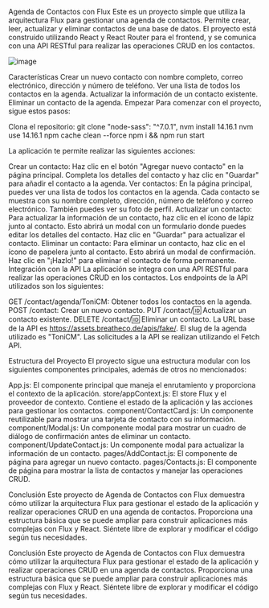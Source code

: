 Agenda de Contactos con Flux
Este es un proyecto simple que utiliza la arquitectura Flux para gestionar una agenda de contactos. Permite crear, leer, actualizar y eliminar contactos de una base de datos. El proyecto está construido utilizando React y React Router para el frontend, y se comunica con una API RESTful para realizar las operaciones CRUD en los contactos.


![image](https://github.com/Toni369-vs/exercise-contact-list-context/assets/125910370/8880c481-d15d-4a51-9312-4c399b561aff)


Características
Crear un nuevo contacto con nombre completo, correo electrónico, dirección y número de teléfono.
Ver una lista de todos los contactos en la agenda.
Actualizar la información de un contacto existente.
Eliminar un contacto de la agenda.
Empezar
Para comenzar con el proyecto, sigue estos pasos:

Clona el repositorio: git clone <repository-url>
"node-sass": "^7.0.1",
nvm install 14.16.1
nvm use 14.16.1
npm cache clean --force
npm i && npm run start

La aplicación te permite realizar las siguientes acciones:

Crear un contacto: Haz clic en el botón "Agregar nuevo contacto" en la página principal. Completa los detalles del contacto y haz clic en "Guardar" para añadir el contacto a la agenda.
Ver contactos: En la página principal, puedes ver una lista de todos los contactos en la agenda. Cada contacto se muestra con su nombre completo, dirección, número de teléfono y correo electrónico. También puedes ver su foto de perfil.
Actualizar un contacto: Para actualizar la información de un contacto, haz clic en el ícono de lápiz junto al contacto. Esto abrirá un modal con un formulario donde puedes editar los detalles del contacto. Haz clic en "Guardar" para actualizar el contacto.
Eliminar un contacto: Para eliminar un contacto, haz clic en el ícono de papelera junto al contacto. Esto abrirá un modal de confirmación. Haz clic en "¡Hazlo!" para eliminar el contacto de forma permanente.
Integración con la API
La aplicación se integra con una API RESTful para realizar las operaciones CRUD en los contactos. Los endpoints de la API utilizados son los siguientes:

GET /contact/agenda/ToniCM: Obtener todos los contactos en la agenda.
POST /contact: Crear un nuevo contacto.
PUT /contact/:id: Actualizar un contacto existente.
DELETE /contact/:id: Eliminar un contacto.
La URL base de la API es https://assets.breatheco.de/apis/fake/. El slug de la agenda utilizado es "ToniCM". Las solicitudes a la API se realizan utilizando el Fetch API.

Estructura del Proyecto
El proyecto sigue una estructura modular con los siguientes componentes principales, además de otros no mencionados:

App.js: El componente principal que maneja el enrutamiento y proporciona el contexto de la aplicación.
store/appContext.js: El store Flux y el proveedor de contexto. Contiene el estado de la aplicación y las acciones para gestionar los contactos.
component/ContactCard.js: Un componente reutilizable para mostrar una tarjeta de contacto con su información.
component/Modal.js: Un componente modal para mostrar un cuadro de diálogo de confirmación antes de eliminar un contacto.
component/UpdateContact.js: Un componente modal para actualizar la información de un contacto.
pages/AddContact.js: El componente de página para agregar un nuevo contacto.
pages/Contacts.js: El componente de página para mostrar la lista de contactos y manejar las operaciones CRUD.


Conclusión
Este proyecto de Agenda de Contactos con Flux demuestra cómo utilizar la arquitectura Flux para gestionar el estado de la aplicación y realizar operaciones CRUD en una agenda de contactos. Proporciona una estructura básica que se puede ampliar para construir aplicaciones más complejas con Flux y React. Siéntete libre de explorar y modificar el código según tus necesidades.




Conclusión
Este proyecto de Agenda de Contactos con Flux demuestra cómo utilizar la arquitectura Flux para gestionar el estado de la aplicación y realizar operaciones CRUD en una agenda de contactos. Proporciona una estructura básica que se puede ampliar para construir aplicaciones más complejas con Flux y React. Siéntete libre de explorar y modificar el código según tus necesidades.
